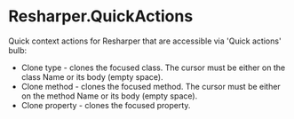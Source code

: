 # Resharper.QuickActions
Quick context actions for Resharper that are accessible via 'Quick actions' bulb:
 * Clone type - clones the focused class. The cursor must be either on the class Name or its body (empty space).
 * Clone method - clones the focused method. The cursor must be either on the method Name or its body (empty space).
 * Clone property - clones the focused property.
